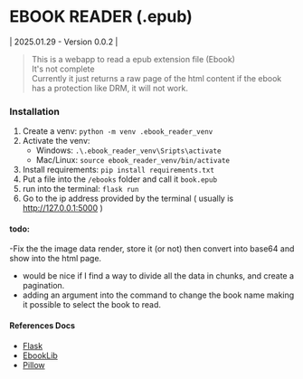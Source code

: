 # EBOOK READER (.epub)
| 2025.01.29 - Version 0.0.2 |

> This is a webapp to read a epub extension file (Ebook)  
> It's not complete  
> Currently it just returns a raw page of the html content
> if the ebook has a protection like DRM, it will not work.  

### Installation  

1. Create a venv: `python -m venv .ebook_reader_venv`  
2. Activate the venv:
    - Windows: `.\.ebook_reader_venv\Sripts\activate`  
    - Mac/Linux: `source ebook_reader_venv/bin/activate`  
3. Install requirements: `pip install requirements.txt`  
4. Put a file into the `/ebooks` folder and call it `book.epub`  
5. run into the terminal: `flask run`  
6. Go to the ip address provided by the terminal ( usually is http://127.0.0.1:5000 )  
  
  
#### todo:  
-Fix the the image data render, store it (or not) then convert into base64 and show into the html page.
- would be nice if I find a way to divide all the data in chunks, and create a pagination.  
- adding an argument into the command to change the book name making it possible to select the book to read.  

#### References Docs

- [Flask](https://flask.palletsprojects.com/en/stable/quickstart)  
- [EbookLib](https://docs.sourcefabric.org/projects/ebooklib/en/latest/tutorial.html)  
- [Pillow](https://pillow.readthedocs.io/en/stable/installation/basic-installation.html)  
